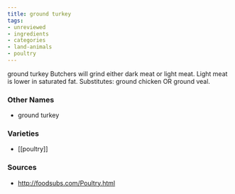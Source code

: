 ```yaml
---
title: ground turkey
tags:
- unreviewed
- ingredients
- categories
- land-animals
- poultry
---
```

ground turkey Butchers will grind either dark meat or light meat. Light meat is lower in saturated fat. Substitutes: ground chicken OR ground veal.

### Other Names

* ground turkey

### Varieties

* [[poultry]]

### Sources
* http://foodsubs.com/Poultry.html
